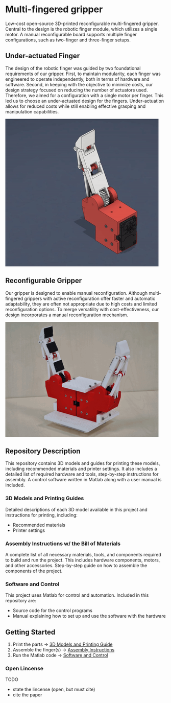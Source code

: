 # Multi-fingered gripper

Low-cost open-source 3D-printed reconfigurable multi-fingered gripper. Central to the design is the robotic finger module, which utilizes a single motor. A manual reconfigurable board supports multiple finger configurations, such as two-finger and three-finger setups.

## Under-actuated Finger
The design of the robotic finger was guided by two foundational requirements of our gripper. First, to maintain modularity, each finger was engineered to operate independently, both in terms of hardware and software. Second, in keeping with the objective to minimize costs, our design strategy focused on reducing the number of actuators used. Therefore, we aimed for a configuration with a single motor per finger. This led us to choose an under-actuated design for the fingers. Under-actuation allows for reduced costs while still enabling effective grasping and manipulation capabilities.

![Exploiding view of the finger design](additional_files/images/Fng_expl_gf_480.gif)

## Reconfigurable Gripper
Our gripper is designed to enable manual reconfiguration. Although multi-fingered grippers with active reconfiguration offer faster and automatic adaptability, they are often not appropriate due to high costs and limited reconfiguration options. To merge versatility with cost-effectiveness, our design incorporates a manual reconfiguration mechanism.

![Three examples of a gripper configuration](additional_files/images/recon_gif_480.gif)

## Repository Description

This repository contains 3D models and guides for printing these models, including recommended materials and printer settings. It also includes a detailed list of required hardware and tools, step-by-step instructions for assembly. A control software written in Matlab along with a user manual is included.

### 3D Models and Printing Guides

Detailed descriptions of each 3D model available in this project and instructions for printing, including:
- Recommended materials
- Printer settings

### Assembly Instructions w/ the Bill of Materials

A complete list of all necessary materials, tools, and components required to build and run the project. This includes hardware components, motors, and other accessories. Step-by-step guide on how to assemble the components of the project.

### Software and Control

This project uses Matlab for control and automation. Included in this repository are:
- Source code for the control programs
- Manual explaining how to set up and use the software with the hardware

## Getting Started

1. Print the parts -> [3D Models and Printing Guide](3D%20models/)
2. Assemble the finger(s) -> [Assembly Instructions](assembly/)
3. Run the Matlab code -> [Software and Control](SW/)

### Open Lincense
TODO
- state the lincense (open, but must cite)
- cite the paper
